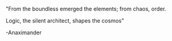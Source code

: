 "From the boundless emerged the elements; from chaos, order.

Logic, the silent architect, shapes the cosmos"

  -Anaximander
